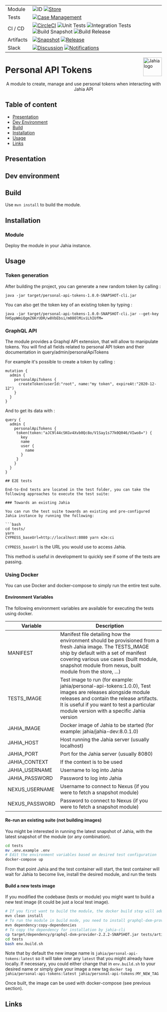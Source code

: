 <!--
    Template for Readmes, see alternatives/examples here: https://github.com/matiassingers/awesome-readme
-->

<!--
    Badges provides a quick glance at the state of the repository and pointers to external resources.
    More can be generated from here: https://shields.io/
-->

|  |  | 
| --- | --- |
| Module | ![ID](https://img.shields.io/badge/ID--personal--api--tokens-blue) [![Store](https://img.shields.io/badge/Jahia%20Store-Yes-brightgreen)](https://store.jahia.com/contents/modules-repository/org/jahia/modules/augmented-search-ui.html) |
| Tests | [![Case Management](https://img.shields.io/badge/Case%20Management-Testrail-blue)](https://jahia.testrail.net/index.php?/projects/overview/20) |
| CI / CD | [![CircleCI](https://circleci.com/gh/Jahia/augmented-search-ui/tree/master.svg?style=shield)](https://app.circleci.com/pipelines/github/Jahia/augmented-search) ![Unit Tests](https://img.shields.io/badge/Unit%20Tests-No-red) ![Integration Tests](https://img.shields.io/badge/Integration%20Tests-No-red) ![Build Snapshot](https://img.shields.io/badge/Build%20Snapshot-Yes-brightgreen) ![Build Release](https://img.shields.io/badge/Build%20Release-No-red) |
| Artifacts | [![Snapshot](https://img.shields.io/badge/Snapshot-Nexus-blue)](https://devtools.jahia.com/nexus/content/repositories/jahia-enterprise-snapshots/org/jahia/modules/augmented-search-ui/) [![Release](https://img.shields.io/badge/Release-Nexus-blue)](https://devtools.jahia.com/nexus/content/repositories/jahia-enterprise-releases/org/jahia/modules/augmented-search-ui/) |
| Slack | [![Discussion](https://img.shields.io/badge/Discussion-%23module--augmented--search-blue)](https://jahia.slack.com/archives/C013904SBRA) [![Notifications](https://img.shields.io/badge/Notifications-%23ci--augmented--search-blue)](https://jahia.slack.com/archives/CSMQ0DRHA)|

<a href="https://www.jahia.com/">
    <img src="https://www.jahia.com/modules/jahiacom-templates/images/jahia-3x.png" alt="Jahia logo" title="Jahia" align="right" height="60" />
</a>

<!--
    Project name can either be the full length project name (if there is one) or just the repo name. For example: Digital Experience Manager.
-->

Personal API Tokens
======================

<!--
    A one-liner about the project, like a subtitle. For example: Jahia Digital Experience Manager Core
-->
<p align="center">A module to create, manage and use personal tokens when interacting with Jahia API</p>


<!--
    Open Source badges, see https://shields.io/
-->

## Table of content

- [Presentation](#presentation)
- [Dev Environment](#dev-environment)
- [Build](#build)
- [Installation](#installation)
- [Usage](#usage)
- [Links](#links)

<!--
    Not all sections are relevant for all projects. It's up to the team to decide what sections makes most sense. Objective of the readme is to serve as a technical introduction to facilitate onboarding for technical ppl (developers).
    License and contributions are detailed in their own files, no need to add too many details in the Readme.
    If the project has technical documentation stored in another location (such as a website), effort should be made not to duplicate content (since it will become outdated at some point). In that case, keep the readme instructions very brief (such as a set of CLI commands).
-->

## Presentation
<!-- 
    (Optional) Technical presentation of the project
-->

## Dev environment

<!-- 
    Instructions to help a new developer get its environment setup and understands contraints and dependencies and run tests
-->

## Build
<!-- 
    Instructions to build
-->
Use `mvn install` to build the module.

## Installation

### Module

Deploy the module in your Jahia instance.

## Usage

### Token generation

After building the project, you can generate a new random token by calling : 

```
java -jar target/personal-api-tokens-1.0.0-SNAPSHOT-cli.jar
```

You can also get the token key of an existing token by typing : 

```
java -jar target/personal-api-tokens-1.0.0-SNAPSHOT-cli.jar --get-key hHSppWmiQgmZ6KrUDR/w8VbEbsi/m08OlMiviLhIUfM=
```

### GraphQL API

The module provides a Graphql API extension, that will allow to manipulate tokens. You will find all fields
related to personal API token and their documentation in query/admin/personalApiTokens

For example it's possible to create a token by calling :
```
mutation {
  admin {
    personalApiTokens {
      createToken(userId:"root", name:"my token", expireAt:"2020-12-12")
    }
  }
}
```

And to get its data with :
```
query {
  admin {
    personalApiTokens {
     token(token:"aJC9l44cSKGv4Xvb0Qc8o/V1Say1s77k0Q046/VIwo8=") {
       key
       name
       user {
         name
       }
     }
    }
  }
}

## E2E tests

End-to-End tests are located in the test folder, you can take the following approaches to execute the test suite:

### Towards an existing Jahia

You can run the test suite towards an existing and pre-configured Jahia instance by running the following:

```bash 
cd tests/
yarn
CYPRESS_baseUrl=http://localhost:8080 yarn e2e:ci
```

`CYPRESS_baseUrl` is the URL you would use to access Jahia.

This method is useful in development to quickly see if some of the tests are passing.

### Using Docker

You can use Docker and docker-compose to simply run the entire test suite.

#### Environment Variables

The following environment variables are available for executing the tests using docker.

| Variable | Description |
| --- | --- |
| MANIFEST | Manifest file detailing how the environment should be provisioned from a fresh Jahia image. The TESTS_IMAGE ship by default with a set of manifest covering various use cases (built module, snapshot module from nexus, built module from the store, ...) |
| TESTS_IMAGE | Test image to run (for example: jahia/personal-api-tokens:1.0.0), Test images are releases alongside module releases and contain the release artifacts. It is useful if you want to test a particular module version with a specific Jahia version|
| JAHIA_IMAGE | Docker image of Jahia to be started (for example: jahia/jahia-dev:8.0.1.0)|
| JAHIA_HOST | Host running the Jahia server (usually localhost)|
| JAHIA_PORT | Port for the Jahia server (usually 8080)|
| JAHIA_CONTEXT | If the context is to be used|
| JAHIA_USERNAME | Username to log into Jahia|
| JAHIA_PASSWORD | Password to log into Jahia|
| NEXUS_USERNAME | Username to connect to Nexus (if you were to fetch a snapshot module)|
| NEXUS_PASSWORD | Password to connect to Nexus (if you were to fetch a snapshot module)|

#### Re-run an existing suite (not building images)

You might be interested in running the latest snapshot of Jahia, with the latest snapshot of the module (or any combination).

```bash
cd tests
mv .env.example .env
# Edit the environment variables based on desired test configuration
docker-compose up
```

From that point Jahia and the test container will start, the test container will wait for Jahia to become live, install the desired module, and run the tests

#### Build a new tests image 

If you modified the codebase (tests or module) you might want to build a new test image (it could be just a local test image).

```bash
# If you first want to build the module, the docker build step will add the corresponding artifacts to the docker image
mvn clean install 
# To run the module in build mode, you need to install graphql-dxm-provider
mvn dependency:copy-dependencies 
# To copy the dependency for installation by jahia-cli
cp target/dependency/graphql-dxm-provider-2.2.2-SNAPSHOT.jar tests/artifacts/graphql-dxm-provider.jar 
cd tests
bash env.build.sh
```

Note that by default the new image name is `jahia/personal-api-tokens:latest` so it will take over any `latest` that you might already have locally.
If necessary, you could either change that in `env.build.sh` to your desired name or simply give your image a new tag `docker tag jahia/personal-api-tokens:latest jahia/personal-api-tokens:MY_NEW_TAG`

Once built, the image can be used with docker-compose (see previous section).

## Links
<!-- 
    Relevant links
-->
 
